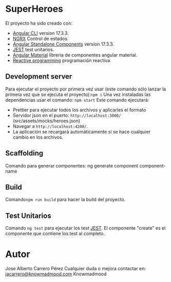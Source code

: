 # SuperHeroes

El proyecto ha sido creado con:
 - [Angular CLI](https://github.com/angular/angular-cli) version 17.3.3.
 - [NGRX](https://ngrx.io/) Control de estados.
 - [Angular Standalone Components](https://angular.io/guide/standalone-components) version 17.3.3.
 - [JEST](https://jestjs.io/) test unitarios.
 - [Angular Material](https://material.angular.io/) librería de componentes angular material.
 - [Reactive programming](https://angular.io/guide/rx-library) programación reactiva.

## Development server
Para ejecutar el proyecto por primera vez usar (este comando sólo lanzar la primera vez que se ejecuta el proyecto):`npm i` 
Una vez instaladas las dependencias usar el comando: `npm start` 
Este comando ejecutará:
- Prettier para ejecutar todos los archivos y aplicarles el formato
- Servidor json en el puerto: `http://localhost:3000/` (src/assets/mocks/heroes.json)
- Navegar a `http://localhost:4200/`. 
- La aplicación se recargará automáticamente si se hace cualquier cambio en los archivos.

## Scaffolding

Comando para generar componentes:
 ng generate component component-name

## Build

Comando`npm run build` para hacer la build del proyecto.

## Test Unitarios

Comando `ng test` para ejecutar los test [JEST](https://jestjs.io/).
El componente "create" es el componente que contiene los test al completo.

# Autor

Jose Alberto Carrero Pérez
Cualquier duda o mejora contactar en: jacarrero@knowmadmood.com
Knowmadmood
